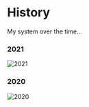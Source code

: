 # History
My system over the time...

### 2021
![2021](https://github.com/lbcnz/dotfiles/raw/main/assets/21-desktop.png)

### 2020
![2020](https://github.com/lbcnz/dotfiles/raw/main/assets/20-desktop.png)
